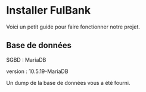 
# Installer FulBank

Voici un petit guide pour faire fonctionner notre projet. 




## Base de données

SGBD : MariaDB 

version : 10.5.19-MariaDB

Un dump de la base de données vous a été fourni. 
